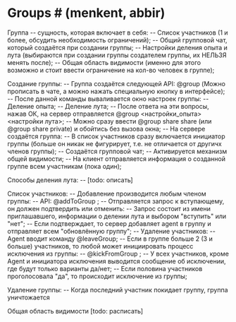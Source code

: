﻿
# Groups # (menkent, abbir)

Группа -- cущность, которая включает в себя:
	-- Список участников (1 и более, обсудить необходимость ограничений);
	-- Общий групповой чат, который создаётся при создании группы;
	-- Настройки деления опыта и лута (выбираются при создании группы создателем группы, их НЕЛЬЗЯ менять после);
	-- Общая область видимости (именно для этого возможно и стоит ввести ограничение на кол-во человек в группе);

Создание группы: 
	-- Группа создаётся следующей API: @group (Можно прописать в чате, а можно нажать специальную кнопку в интерфейсе);
	-- После данной команды вываливается окно настроек группы: 
		-- Деление опыта;
		-- Деление лута;
	-- После ответа на эти вопросы, нажав ОК, на сервер отправляется @group <настройки_опыта> <настройки лута>;
	-- Можно сразу ввести @group share share (или @group share private) и обойтись без вызова окна;
	-- На сервере создаётся группа:
		-- В список участников сразу включается инициатор группы (больше он никак не фигурирует, т.е. не отличается от другичх членов группы);
		-- Создаётся групповой чат;
		-- Активируется механизм общей видимости;
	-- На клиент отправляется информация о созданной группе всем участникам (пока один);

Способы деления лута:
    -- [todo: описать]
	
Список участников: 
	-- Добавление производится любым членом группы: 
		-- API: @addToGroup <agent>;
	-- Отправляется запрос к вступающему, он должен подтвердить или отменить:
		-- Запрос состоит из имени приглашавшего, информации о делении лута и выбором "вступить" или "нет";
		-- Если подтверждает, то сервер добавляет agent в группу и отправляет всем "обновлённую группу";
	-- Удаление участников:
		-- Agent вводит команду @leaveGroup;
		-- Если в группе больше 2 (3 и больше) участников, то любой может инициировать процесс исключения из группы:
			-- @kickFromGroup <Agent>; 
			-- У всех участников, кроме Agent и инициатора исключения выводится сообщение об исключении, где будут только варианты да/нет;
			-- Если половина участников проголосовала "да", то происходит исключение из группы;

Удаление группы: 
	-- Когда последний участник покидает группу, группа уничтожается
	
Общая область видимости [todo: расписать]